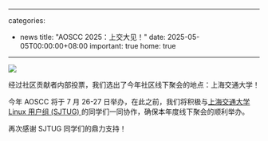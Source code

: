 
---
categories:
  - news
title: "AOSCC 2025：上交大见！"
date: 2025-05-05T00:00:00+08:00
important: true
home: true
---
 
![](/assets/news/aoscc-2025-announce.png)

经过社区贡献者内部投票，我们选出了今年社区线下聚会的地点：上海交通大学！

今年 AOSCC 将于 7 月 26-27 日举办，在此之前，我们将积极与[上海交通大学 Linux 用户组 (SJTUG) ](https://sjtug.org/) 的同学们一同协作，确保本年度线下聚会的顺利举办。

再次感谢 SJTUG 同学们的鼎力支持！